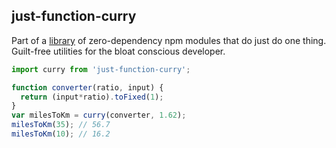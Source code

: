## just-function-curry

Part of a [library]('../../README.md') of zero-dependency npm modules that do just do one thing.  
Guilt-free utilities for the bloat conscious developer.

```js
import curry from 'just-function-curry';

function converter(ratio, input) {
  return (input*ratio).toFixed(1);
}
var milesToKm = curry(converter, 1.62);
milesToKm(35); // 56.7
milesToKm(10); // 16.2
```

